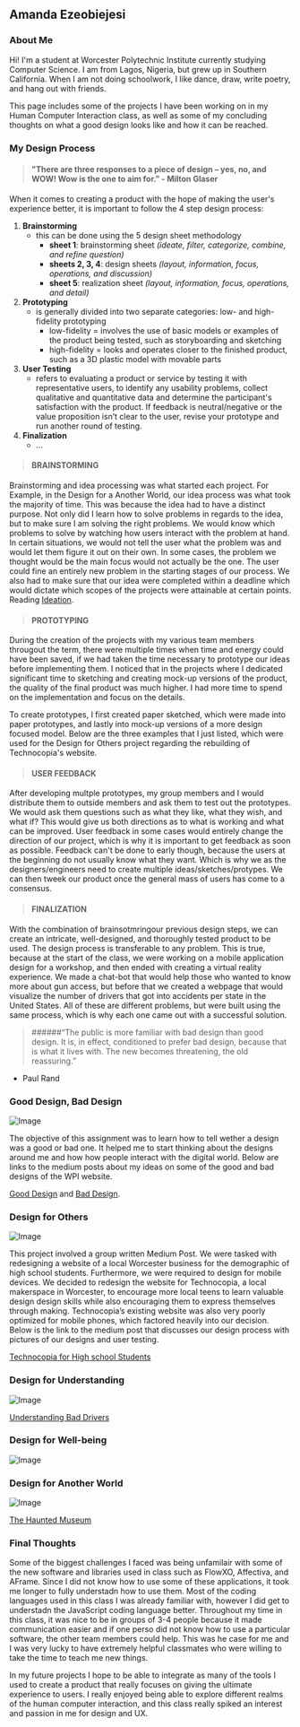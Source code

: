 ## Amanda Ezeobiejesi
### About Me

Hi! I'm a student at Worcester Polytechnic Institute currently studying Computer Science. I am from Lagos, Nigeria, but grew up in Southern California. When I am not doing schoolwork, I like dance, draw, write poetry, and hang out with friends.

This page includes some of the projects I have been working on in my Human Computer Interaction class, as well as some of my concluding thoughts on what a good design looks like and how it can be reached. 


### My Design Process

>#### "There are three responses to a piece of design – yes, no, and WOW! Wow is the one to aim for.” - Milton Glaser

When it comes to creating a product with the hope of making the user's experience better, it is important to follow the 4 step design process:
1. **Brainstorming**
   - this can be done using the 5 design sheet methodology
     - **sheet 1**: brainstorming sheet *(ideate, filter, categorize, combine, and refine question)*
     - **sheets 2, 3, 4**: design sheets *(layout, information, focus, operations, and discussion)*
     - **sheet 5**: realization sheet *(layout, information, focus, operations, and detail)*
2. **Prototyping**
   - is generally divided into two separate categories: low- and high-fidelity prototyping
     - low-fidelity = involves the use of basic models or examples of the product being tested, such as storyboarding and sketching
     - high-fidelity = looks and operates closer to the finished product, such as a 3D plastic model with movable parts
3. **User Testing**
   - refers to evaluating a product or service by testing it with representative users, to identify any usability problems, collect qualitative and quantitative data and determine the participant's satisfaction with the product. If feedback is neutral/negative or the value proposition isn’t clear to the user, revise your prototype and run another round of testing.
4. **Finalization**
   - ...

>#### BRAINSTORMING

Brainstorming and idea processing was what started each project. For Example, in the Design for a Another World, our idea process was what took the majority of time. This was because the idea had to have a distinct purpose. Not only did I learn how to solve problems in regards to the idea, but to make sure I am solving the right problems. We would know which problems to solve by watching how users interact with the problem at hand. In certain situations, we would not tell the user what the problem was and would let them figure it out on their own. In some cases, the problem we thought would be the main focus would not actually be the one. The user could fine an entirely new problem in the starting stages of our process. We also had to make sure that our idea were completed within a deadline which would dictate which scopes of the projects were attainable at certain points. Reading [Ideation](https://www.kixlab.org/courses/cs374-spring-2017/classes/08-Ideation/). 


>#### PROTOTYPING

During the creation of the projects with my various team members througout the term, there were multiple times when time and energy could have been saved, if we had taken the time necessary to prototype our ideas before implementing them. I noticed that in the projects where I dedicated significant time to sketching and creating mock-up versions of the product, the quality of the final product was much higher. I had more time to spend on the implementation and focus on the details. 

To create prototypes, I first created paper sketched, which were made into paper prototypes, and lastly into mock-up versions of a more design focused model. Below are the three examples that I just listed, which were used for the Design for Others project regarding the rebuilding of Technocopia's website. 

>#### USER FEEDBACK
                   
After developing multple prototypes, my group members and I would distribute them to outside members and ask them to test out the prototypes. We would ask them questions such as what they like, what they wish, and what if? This would give us both directions as to what is working and what can be improved. User feedback in some cases would entirely change the direction of our project, which is why it is important to get feedback as soon as possible. Feedback can't be done to early though, because the users at the beginning do not usually know what they want. Which is why we as the designers/engineers need to create multiple ideas/sketches/protypes. We can then tweek our product once the general mass of users has come to a consensus. 
        
>#### FINALIZATION

With the combination of brainsotmringour previous design steps, we can create an intricate, well-designed, and thoroughly tested product to be used. The design process is transferable to any problem. This is true, because at the start of the class, we were working on a mobile application design for a workshop, and then ended with creating a virtual reality experience. We made a chat-bot that would help those who wanted to know more about gun access, but before that we created a webpage that would visualize the number of drivers that got into accidents per state in the United States. All of these are different problems, but were built using the same process, which is why each one came out with a successful solution.

>######“The public is more familiar with bad design than good design. It is, in effect, conditioned to prefer bad design, because that is what it lives with. The new becomes threatening, the old reassuring.”
- Paul Rand

### Good Design, Bad Design
![Image](images/good-or-bad.png)

The objective of this assignment was to learn how to tell wether a design was a good or bad one. It helped me to start thinking about the designs around me and how how people interact with the digital world. Below are links to the medium posts about my ideas on some of the good and bad designs of the WPI website.

[Good Design](https://medium.com/@amanda.c.eze/wpi-website-good-design-a26cd103796f) and [Bad Design](https://medium.com/@amanda.c.eze/wpi-website-bad-design-2d8abb710589).


### Design for Others
![Image](images/mobile-friendly.png)

This project involved a group written Medium Post. We were tasked with redesigning a website of a local Worcester business for the demographic of high school students. Furthermore, we were required to design for mobile devices. We decided to redesign the website for Technocopia, a local makerspace in Worcester, to encourage more local teens to learn valuable design design skills while also encouraging them to express themselves through making. Technocopia’s existing website was also very poorly optimized for mobile phones, which factored heavily into our decision. Below is the link to the medium post that discusses our design process with pictures of our designs and user testing.

[Technocopia for High school Students](https://medium.com/@nicolas.pingal/designing-for-others-technocopia-for-high-school-students-174b71d7971f)


### Design for Understanding
![Image](images/graphs.jpg)

[Understanding Bad Drivers](https://medium.com/@amanda.c.eze/understanding-bad-drivers-175b0eae30b8)


### Design for Well-being
![Image](images/emotions.jpg)

[](https://medium.com/@amanda.c.eze/design-for-wellbeing-bcff57e5a1f4)


### Design for Another World
![Image](images/VR.png)

[The Haunted Museum](https://medium.com/@kendog95/design-for-another-world-af091294189d)


### Final Thoughts

Some of the biggest challenges I faced was being unfamilair with some of the new software and libraries used in class such as FlowXO, Affectiva, and AFrame. Since I did not know how to use some of these applications, it took me longer to fully understadn how to use them. Most of the coding languages used in this class I was already familiar with, however I did get to understadn the JavaScript coding language better. Throughout my time in this class, it was nice to be in groups of 3-4 people because it made communication easier and if one perso did not know how to use a particular software, the other team members could help. This was he case for me and I was very lucky to have extremely helpful classmates who were willing to take the time to teach me new things. 

In my future projects I hope to be able to integrate as many of the tools I used to create a product that really focuses on giving the ultimate experience to users. I really enjoyed being able to explore different realms of the human computer interaction, and this class really spiked an interest and passion in me for design and UX.
